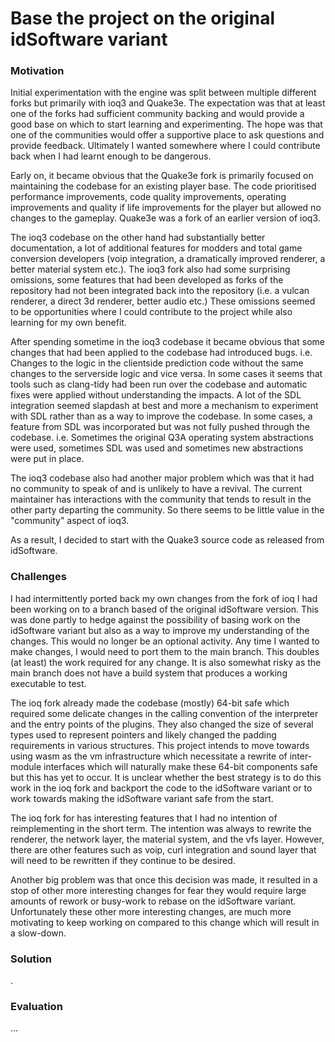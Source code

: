 # Base the project on the original idSoftware variant

### Motivation

Initial experimentation with the engine was split between multiple different forks but primarily with ioq3 and Quake3e. The expectation was that at least one of the forks had sufficient community backing and would provide a good base on which to start learning and experimenting. The hope was that one of the communities would offer a supportive place to ask questions and provide feedback. Ultimately I wanted somewhere where I could contribute back when I had learnt enough to be dangerous.

Early on, it became obvious that the Quake3e fork is primarily focused on maintaining the codebase for an existing player base. The code prioritised performance improvements, code quality improvements, operating improvements and quality if life improvements for the player but allowed no changes to the gameplay. Quake3e was a fork of an earlier version of ioq3.

The ioq3 codebase on the other hand had substantially better documentation, a lot of additional features for modders and total game conversion developers (voip integration, a dramatically improved renderer, a better material system etc.). The ioq3 fork also had some surprising omissions, some features that had been developed as forks of the repository had not been integrated back into the repository (i.e. a vulcan renderer, a direct 3d renderer, better audio etc.) These omissions seemed to be opportunities where I could contribute to the project while also learning for my own benefit.

After spending sometime in the ioq3 codebase it became obvious that some changes that had been applied to the codebase had introduced bugs. i.e. Changes to the logic in the clientside prediction code without the same changes to the serverside logic and vice versa. In some cases it seems that tools such as clang-tidy had been run over the codebase and automatic fixes were applied without understanding the impacts. A lot of the SDL integration seemed slapdash at best and more a mechanism to experiment with SDL rather than as a way to improve the codebase. In some cases, a feature from SDL was incorporated but was not fully pushed through the codebase. i.e. Sometimes the original Q3A operating system abstractions were used, sometimes SDL was used and sometimes new abstractions were put in place.

The ioq3 codebase also had another major problem which was that it had no community to speak of and is unlikely to have a revival. The current maintainer has interactions with the community that tends to result in the other party departing the community. So there seems to be little value in the "community" aspect of ioq3.

As a result, I decided to start with the Quake3 source code as released from idSoftware.

### Challenges

I had intermittently ported back my own changes from the fork of ioq I had been working on to a branch based of the original idSoftware version. This was done partly to hedge against the possibility of basing work on the idSoftware variant but also as a way to improve my understanding of the changes. This would no longer be an optional activity. Any time I wanted to make changes, I would need to port them to the main branch. This doubles (at least) the work required for any change. It is also somewhat risky as the main branch does not have a build system that produces a working executable to test.

The ioq fork already made the codebase (mostly) 64-bit safe which required some delicate changes in the calling convention of the interpreter and the entry points of the plugins. They also changed the size of several types used to represent pointers and likely changed the padding requirements in various structures. This project intends to move towards using wasm as the vm infrastructure which necessitate a rewrite of inter-module interfaces which will naturally make these 64-bit components safe but this has yet to occur. It is unclear whether the best strategy is to do this work in the ioq fork and backport the code to the idSoftware variant or to work towards making the idSoftware variant safe from the start.

The ioq fork for has interesting features that I had no intention of reimplementing in the short term. The intention was always to rewrite the renderer, the network layer, the material system, and the vfs layer. However, there are other features such as voip, curl integration and sound layer that will need to be rewritten if they continue to be desired.

Another big problem was that once this decision was made, it resulted in a stop of other more interesting changes for fear they would require large amounts of rework or busy-work to rebase on the idSoftware variant. Unfortunately these other more interesting changes, are much more motivating to keep working on compared to this change which will result in a slow-down.

### Solution

.

### Evaluation

...
